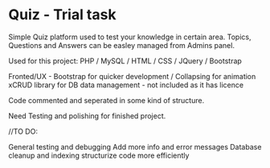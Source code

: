 # Quiz - Trial task

Simple Quiz platform used to test your knowledge in certain area.
Topics, Questions and Answers can be easley managed from Admins panel.

Used for this project:
PHP / MySQL / HTML / CSS / JQuery / Bootstrap

Fronted/UX - Bootstrap for quicker development / Collapsing for animation
xCRUD library for DB data management - not included as it has licence

Code commented and seperated in some kind of structure.

Need Testing and polishing for finished project.

//TO DO:

  General testing and debugging
  Add more info and error messages
  Database cleanup and indexing
  structurize code more efficiently
